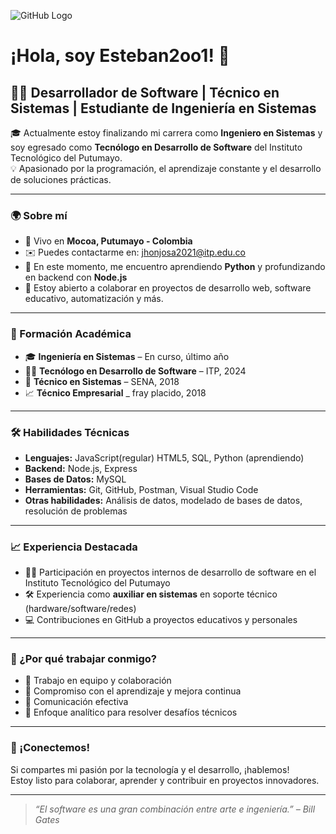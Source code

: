 ![GitHub Logo](https://user-images.githubusercontent.com/18350557/176309783-0785949b-9127-417c-8b55-ab5a4333674e.gif)

# ¡Hola, soy Esteban2oo1! 👋

## 👨‍💻 Desarrollador de Software | Técnico en Sistemas | Estudiante de Ingeniería en Sistemas

🎓 Actualmente estoy finalizando mi carrera como **Ingeniero en Sistemas** y soy egresado como **Tecnólogo en Desarrollo de Software** del Instituto Tecnológico del Putumayo.  
💡 Apasionado por la programación, el aprendizaje constante y el desarrollo de soluciones prácticas.

---

### 🌍 Sobre mí

- 📍 Vivo en **Mocoa, Putumayo - Colombia**
- ✉️ Puedes contactarme en: [jhonjosa2021@itp.edu.co](mailto:jhonjosa2021@itp.edu.co)
- 🔭 En este momento, me encuentro aprendiendo **Python** y profundizando en backend con **Node.js**
- 🤝 Estoy abierto a colaborar en proyectos de desarrollo web, software educativo, automatización y más.

---

### 💼 Formación Académica

- 🎓 **Ingeniería en Sistemas** – En curso, último año  
- 🧑‍💻 **Tecnólogo en Desarrollo de Software** – ITP, 2024  
- 🧰 **Técnico en Sistemas** – SENA, 2018  
- 📈 **Técnico Empresarial** _ fray placido, 2018

---

### 🛠️ Habilidades Técnicas

- **Lenguajes:** JavaScript(regular) HTML5, SQL, Python (aprendiendo)
- **Backend:** Node.js, Express
- **Bases de Datos:** MySQL
- **Herramientas:** Git, GitHub, Postman, Visual Studio Code
- **Otras habilidades:** Análisis de datos, modelado de bases de datos, resolución de problemas

---

### 📈 Experiencia Destacada

- 👨‍💻 Participación en proyectos internos de desarrollo de software en el Instituto Tecnológico del Putumayo
- 🛠️ Experiencia como **auxiliar en sistemas** en soporte técnico (hardware/software/redes)
- 💻 Contribuciones en GitHub a proyectos educativos y personales

---

### 🌟 ¿Por qué trabajar conmigo?

- 🤝 Trabajo en equipo y colaboración
- 🚀 Compromiso con el aprendizaje y mejora continua
- 💬 Comunicación efectiva
- 🧠 Enfoque analítico para resolver desafíos técnicos

---

### 🚀 ¡Conectemos!

Si compartes mi pasión por la tecnología y el desarrollo, ¡hablemos!  
Estoy listo para colaborar, aprender y contribuir en proyectos innovadores.  


---

> *“El software es una gran combinación entre arte e ingeniería.” – Bill Gates*
